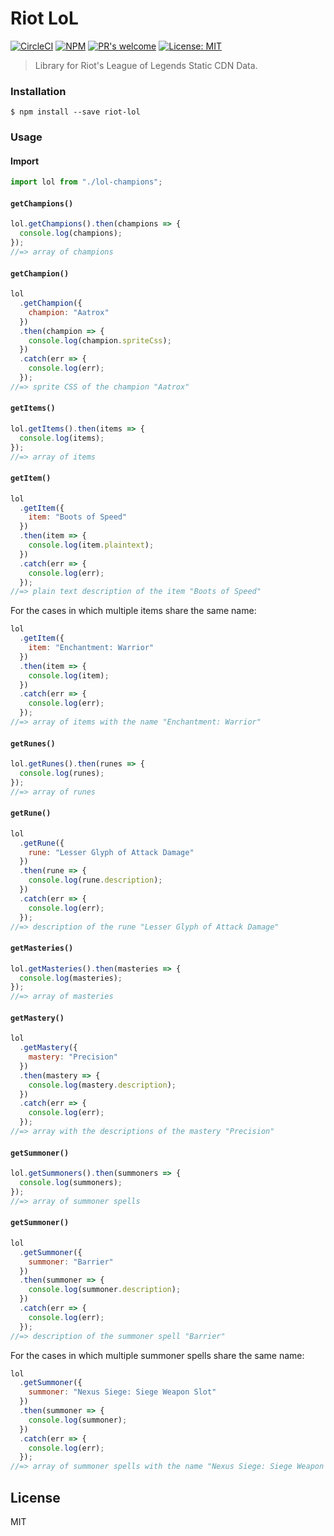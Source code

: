 # Riot LoL

<p>
  <a href="https://circleci.com/gh/chanmatthew/riot-lol"><img src="https://circleci.com/gh/chanmatthew/riot-lol.svg?style=svg" alt="CircleCI"/></a>
  <a href="https://npmjs.org/package/riot-lol"><img src="https://img.shields.io/npm/v/riot-lol.svg?style=flat" alt="NPM" /></a>
  <a href="https://github.com/chanmatthew/riot-lol"><img src="https://img.shields.io/badge/PRs%20-welcome-brightgreen.svg" alt="PR's welcome"></a>
  <a href="https://opensource.org/licenses/MIT"><img src="https://img.shields.io/badge/License-MIT-yellow.svg" alt="License: MIT"></a>
</p>

> Library for Riot's League of Legends Static CDN Data.

### Installation

```
$ npm install --save riot-lol
```

### Usage

#### Import

```js
import lol from "./lol-champions";
```

#### `getChampions()`

```js
lol.getChampions().then(champions => {
  console.log(champions);
});
//=> array of champions
```

#### `getChampion()`

```js
lol
  .getChampion({
    champion: "Aatrox"
  })
  .then(champion => {
    console.log(champion.spriteCss);
  })
  .catch(err => {
    console.log(err);
  });
//=> sprite CSS of the champion "Aatrox"
```

#### `getItems()`

```js
lol.getItems().then(items => {
  console.log(items);
});
//=> array of items
```

#### `getItem()`

```js
lol
  .getItem({
    item: "Boots of Speed"
  })
  .then(item => {
    console.log(item.plaintext);
  })
  .catch(err => {
    console.log(err);
  });
//=> plain text description of the item "Boots of Speed"
```

For the cases in which multiple items share the same name:

```js
lol
  .getItem({
    item: "Enchantment: Warrior"
  })
  .then(item => {
    console.log(item);
  })
  .catch(err => {
    console.log(err);
  });
//=> array of items with the name "Enchantment: Warrior"
```

#### `getRunes()`

```js
lol.getRunes().then(runes => {
  console.log(runes);
});
//=> array of runes
```

#### `getRune()`

```js
lol
  .getRune({
    rune: "Lesser Glyph of Attack Damage"
  })
  .then(rune => {
    console.log(rune.description);
  })
  .catch(err => {
    console.log(err);
  });
//=> description of the rune "Lesser Glyph of Attack Damage"
```

#### `getMasteries()`

```js
lol.getMasteries().then(masteries => {
  console.log(masteries);
});
//=> array of masteries
```

#### `getMastery()`

```js
lol
  .getMastery({
    mastery: "Precision"
  })
  .then(mastery => {
    console.log(mastery.description);
  })
  .catch(err => {
    console.log(err);
  });
//=> array with the descriptions of the mastery "Precision"
```

#### `getSummoner()`

```js
lol.getSummoners().then(summoners => {
  console.log(summoners);
});
//=> array of summoner spells
```

#### `getSummoner()`

```js
lol
  .getSummoner({
    summoner: "Barrier"
  })
  .then(summoner => {
    console.log(summoner.description);
  })
  .catch(err => {
    console.log(err);
  });
//=> description of the summoner spell "Barrier"
```

For the cases in which multiple summoner spells share the same name:

```js
lol
  .getSummoner({
    summoner: "Nexus Siege: Siege Weapon Slot"
  })
  .then(summoner => {
    console.log(summoner);
  })
  .catch(err => {
    console.log(err);
  });
//=> array of summoner spells with the name "Nexus Siege: Siege Weapon Slot"
```

## License

MIT
